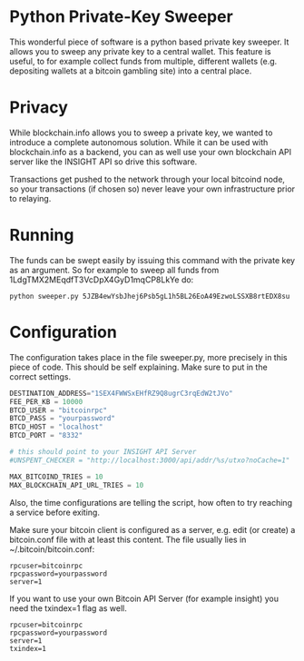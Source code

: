 # Python Private-Key Sweeper

This wonderful piece of software is a python based private key sweeper.
It allows you to sweep any private key to a central wallet. This feature is useful,
to for example collect funds from multiple, different wallets (e.g. depositing wallets at a bitcoin gambling site) into a central place.

# Privacy

While blockchain.info allows you to sweep a private key, we wanted to introduce a complete autonomous solution. While it can be used with blockchain.info as a backend, you can as well use your own blockchain API server like the INSIGHT API so drive this software.

Transactions get pushed to the network through your local bitcoind node, so your transactions (if chosen so) never leave your own infrastructure prior to relaying.

# Running

The funds can be swept easily by issuing this command with the private key as an argument.
So for example to sweep all funds from 1LdgTMX2MEqdfT3VcDpX4GyD1mqCP8LkYe do:

```
python sweeper.py 5JZB4ewYsbJhej6Psb5gL1h5BL26EoA49EzwoLSSXB8rtEDX8su
```

# Configuration

The configuration takes place in the file sweeper.py, more precisely in this piece of code. This should be self explaining. Make sure to put in the correct settings.

```python
DESTINATION_ADDRESS="1SEX4FWWSxEHfRZ9Q8ugrC3rqEdW2tJVo"
FEE_PER_KB = 10000
BTCD_USER = "bitcoinrpc"
BTCD_PASS = "yourpassword"
BTCD_HOST = "localhost"
BTCD_PORT = "8332"

# this should point to your INSIGHT API Server
#UNSPENT_CHECKER = "http://localhost:3000/api/addr/%s/utxo?noCache=1"

MAX_BITCOIND_TRIES = 10
MAX_BLOCKCHAIN_API_URL_TRIES = 10
```

Also, the time configurations are telling the script, how often to try reaching a service before exiting.

Make sure your bitcoin client is configured as a server, e.g. edit (or create) a bitcoin.conf file with at least this content. The file usually lies in ~/.bitcoin/bitcoin.conf:

```
rpcuser=bitcoinrpc
rpcpassword=yourpassword
server=1
```

If you want to use your own Bitcoin API Server (for example insight) you need the txindex=1 flag as well.

```
rpcuser=bitcoinrpc
rpcpassword=yourpassword
server=1
txindex=1
```
